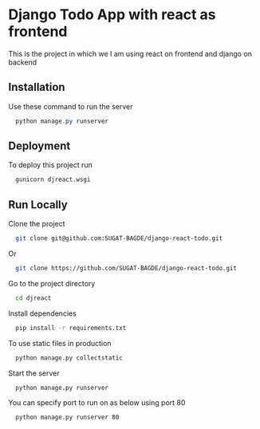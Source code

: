 
# Django Todo App with react as frontend

This is the project in which we I am using react on frontend and django on backend



## Installation

Use these command to run the server

```powershell
  python manage.py runserver
```
    
## Deployment

To deploy this project run

```bash
  gunicorn djreact.wsgi
```

  
## Run Locally

Clone the project

```bash
  git clone git@github.com:SUGAT-BAGDE/django-react-todo.git
```

Or

```bash
  git clone https://github.com/SUGAT-BAGDE/django-react-todo.git
```

Go to the project directory

```bash
  cd djreact
```

Install dependencies

```bash
  pip install -r requirements.txt
```

To use static files in production

```bash
  python manage.py collectstatic
```

Start the server

```bash
  python manage.py runserver
```

You can specify port to run on as below using port 80

```bash
  python manage.py runserver 80
```

  

